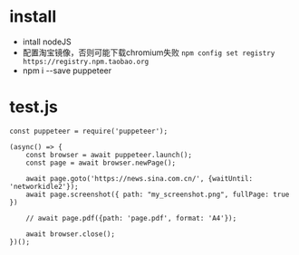 # install 
* intall nodeJS
* 配置淘宝镜像，否则可能下载chromium失败
`npm config set registry https://registry.npm.taobao.org`
* npm i --save puppeteer

# test.js
```
const puppeteer = require('puppeteer');

(async() => {
    const browser = await puppeteer.launch();
    const page = await browser.newPage();

    await page.goto('https://news.sina.com.cn/', {waitUntil: 'networkidle2'});
    await page.screenshot({ path: "my_screenshot.png", fullPage: true })

    // await page.pdf({path: 'page.pdf', format: 'A4'});

    await browser.close();
})();
```